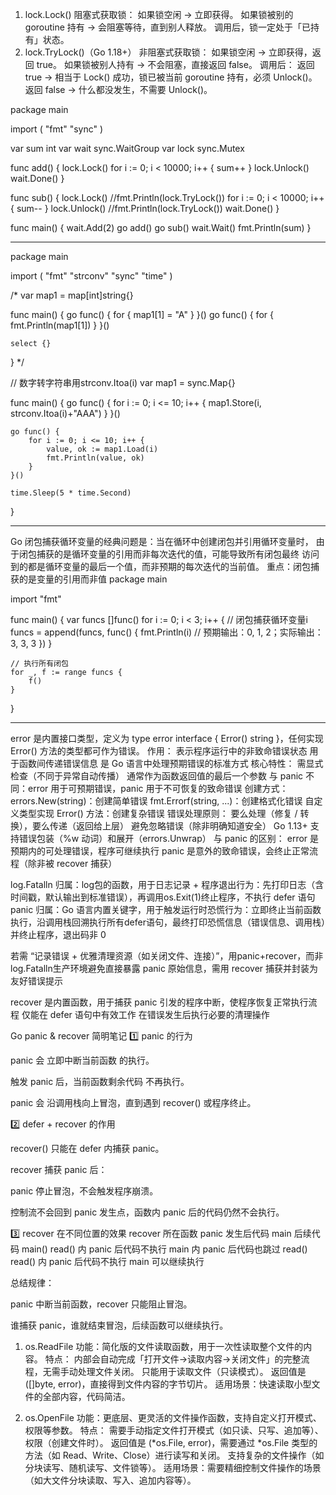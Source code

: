 1. lock.Lock()
阻塞式获取锁：
如果锁空闲 → 立即获得。
如果锁被别的 goroutine 持有 → 会阻塞等待，直到别人释放。
调用后，锁一定处于「已持有」状态。
2. lock.TryLock()（Go 1.18+）
非阻塞式获取锁：
如果锁空闲 → 立即获得，返回 true。
如果锁被别人持有 → 不会阻塞，直接返回 false。
调用后：
返回 true → 相当于 Lock() 成功，锁已被当前 goroutine 持有，必须 Unlock()。
返回 false → 什么都没发生，不需要 Unlock()。

package main

import (
	"fmt"
	"sync"
)

var sum int
var wait sync.WaitGroup
var lock sync.Mutex

func add() {
	lock.Lock()
	for i := 0; i < 10000; i++ {
		sum++
	}
	lock.Unlock()
	wait.Done()
}

func sub() {
	lock.Lock()
	//fmt.Println(lock.TryLock())
	for i := 0; i < 10000; i++ {
		sum--
	}
	lock.Unlock()
	//fmt.Println(lock.TryLock())
	wait.Done()
}

func main() {
	wait.Add(2)
	go add()
	go sub()
	wait.Wait()
	fmt.Println(sum)
}

----------------------------------------------------------------

package main

import (
	"fmt"
	"strconv"
	"sync"
	"time"
)

/* var map1 = map[int]string{}

func main() {
	go func() {
		for {
			map1[1] = "A"
		}
	}()
	go func() {
		for {
			fmt.Println(map1[1])
		}
	}()

	select {}
}
*/

// 数字转字符串用strconv.Itoa(i)
var map1 = sync.Map{}

func main() {
	go func() {
		for i := 0; i <= 10; i++ {
			map1.Store(i, strconv.Itoa(i)+"AAA")
		}
	}()

	go func() {
		for i := 0; i <= 10; i++ {
			value, ok := map1.Load(i)
			fmt.Println(value, ok)
		}
	}()

	time.Sleep(5 * time.Second)
}

--------------------------------------------------

Go 闭包捕获循环变量的经典问题是：当在循环中创建闭包并引用循环变量时，
由于闭包捕获的是循环变量的引用而非每次迭代的值，可能导致所有闭包最终
访问到的都是循环变量的最后一个值，而非预期的每次迭代的当前值。
 重点：闭包捕获的是变量的引用而非值
package main

import "fmt"

func main() {
    var funcs []func()
    for i := 0; i < 3; i++ {
        // 闭包捕获循环变量i
        funcs = append(funcs, func() {
            fmt.Println(i) // 预期输出：0, 1, 2；实际输出：3, 3, 3
        })
    }

    // 执行所有闭包
    for _, f := range funcs {
        f()
    }
}

--------------------------------------------------

error 是内置接口类型，定义为 type error interface { Error() string }，任何实现 Error() 方法的类型都可作为错误。
作用：
表示程序运行中的非致命错误状态
用于函数间传递错误信息
是 Go 语言中处理预期错误的标准方式
核心特性：
需显式检查（不同于异常自动传播）
通常作为函数返回值的最后一个参数
与 panic 不同：error 用于可预期错误，panic 用于不可恢复的致命错误
创建方式：
errors.New(string)：创建简单错误
fmt.Errorf(string, ...)：创建格式化错误
自定义类型实现 Error() 方法：创建复杂错误
错误处理原则：
要么处理（修复 / 转换），要么传递（返回给上层）
避免忽略错误（除非明确知道安全）
Go 1.13+ 支持错误包装（%w 动词）和展开（errors.Unwrap）
与 panic 的区别：
error 是预期内的可处理错误，程序可继续执行
panic 是意外的致命错误，会终止正常流程（除非被 recover 捕获）

log.Fatalln​
归属：log包的函数，用于日志记录 + 程序退出​
行为：先打印日志（含时间戳，默认输出到标准错误），再调用os.Exit(1)终止程序，不执行 defer 语句​
panic​
归属：Go 语言内置关键字，用于触发运行时恐慌​
行为：立即终止当前函数执行，沿调用栈回溯执行所有defer语句，最终打印恐慌信息（错误信息、调用栈）并终止程序，退出码非 0

若需 “记录错误 + 优雅清理资源（如关闭文件、连接）”，用panic+recover，而非 log.Fatalln​
生产环境避免直接暴露 panic 原始信息，需用 recover 捕获并封装为友好错误提示​


recover 是内置函数，用于捕获 panic 引发的程序中断，使程序恢复正常执行流程 仅能在 defer 语句中有效工作 在错误发生后执行必要的清理操作

Go panic & recover 简明笔记
1️⃣ panic 的行为

panic 会 立即中断当前函数 的执行。

触发 panic 后，当前函数剩余代码 不再执行。

panic 会 沿调用栈向上冒泡，直到遇到 recover() 或程序终止。

2️⃣ defer + recover 的作用

recover() 只能在 defer 内捕获 panic。

recover 捕获 panic 后：

panic 停止冒泡，不会触发程序崩溃。

控制流不会回到 panic 发生点，函数内 panic 后的代码仍然不会执行。

3️⃣ recover 在不同位置的效果
recover 所在函数	panic 发生后代码	main 后续代码
main()	read() 内 panic 后代码不执行	main 内 panic 后代码也跳过
read()	read() 内 panic 后代码不执行	main 可以继续执行

总结规律：

panic 中断当前函数，recover 只能阻止冒泡。

谁捕获 panic，谁就结束冒泡，后续函数可以继续执行。

1. os.ReadFile
功能：简化版的文件读取函数，用于一次性读取整个文件的内容。
特点：
内部会自动完成「打开文件→读取内容→关闭文件」的完整流程，无需手动处理文件关闭。
只能用于读取文件（只读模式）。
返回值是 ([]byte, error)，直接得到文件内容的字节切片。
适用场景：快速读取小型文件的全部内容，代码简洁。

2. os.OpenFile
功能：更底层、更灵活的文件操作函数，支持自定义打开模式、权限等参数。
特点：
需要手动指定文件打开模式（如只读、只写、追加等）、权限（创建文件时）。
返回值是 (*os.File, error)，需要通过 *os.File 类型的方法（如 Read、Write、Close）进行读写和关闭。
支持复杂的文件操作（如分块读写、随机读写、文件锁等）。
适用场景：需要精细控制文件操作的场景（如大文件分块读取、写入、追加内容等）。
